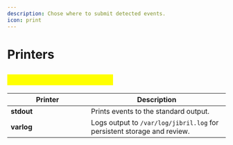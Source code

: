 ```yaml
---
description: Chose where to submit detected events.
icon: print
---
```


# Printers

## <mark style="color:yellow;">Jibril Extension Printers</mark> <a href="#jibril_1" id="jibril_1"></a>

<table data-header-hidden><thead><tr><th width="169.37109375">Printer</th><th>Description</th></tr></thead><tbody><tr><td><strong>stdout</strong></td><td>Prints events to the standard output.</td></tr><tr><td><strong>varlog</strong></td><td>Logs output to <code>/var/log/jibril.log</code> for persistent storage and review.</td></tr></tbody></table>
